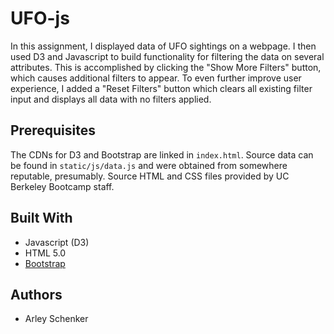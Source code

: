 # UFO-js

In this assignment, I displayed data of UFO sightings on a webpage. I then used D3 and Javascript to build functionality for filtering the data on several attributes. This is accomplished by clicking the "Show More Filters" button, which causes additional filters to appear. To even further improve user experience, I added a "Reset Filters" button which clears all existing filter input and displays all data with no filters applied.

## Prerequisites

The CDNs for D3 and Bootstrap are linked in `index.html`. Source data can be found in `static/js/data.js` and were obtained from somewhere reputable, presumably. Source HTML and CSS files provided by UC Berkeley Bootcamp staff.

## Built With

* Javascript (D3)
* HTML 5.0
* [Bootstrap](https://getbootstrap.com/)

## Authors

* Arley Schenker